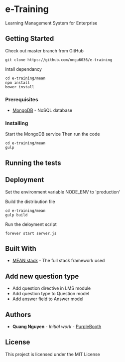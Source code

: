 # e-Training

Learning Management System for Enterprise

## Getting Started

Check out master branch from GitHub
```
git clone https://github.com/nngu6036/e-training
```
Intall dependancy
```
cd e-training/mean
npm install
bower install
```

### Prerequisites

* [MongoDB](https://mongodb.com/) - NoSQL database

### Installing

Start the MongoDB service
Then run the code
```
cd e-training/mean
gulp
```
## Running the tests




## Deployment

Set the environment variable NODE_ENV to 'production'

Build the distribution file
```
cd e-training/mean
gulp build
```
Run the deloyment script
```
forever start server.js
```

## Built With

* [MEAN stack](http://meanjs.org/) - The full stack framework used


## Add new question type

- Add question directive in LMS module
- Add question type to Question model
- Add answer field to Answer model

## Authors

* **Quang Nguyen** - *Initial work* - [PurpleBooth](https://github.com/nngu6036)

## License

This project is licensed under the MIT License


